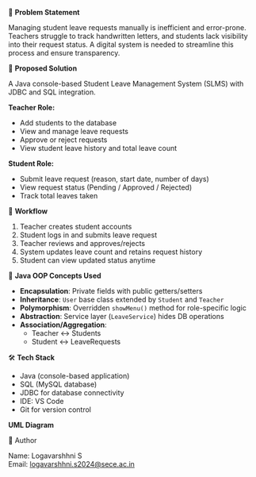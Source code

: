 📌 **Problem Statement**

Managing student leave requests manually is inefficient and error-prone. Teachers struggle to track handwritten letters, and students lack visibility into their request status. A digital system is needed to streamline this process and ensure transparency.


📌 **Proposed Solution**

A Java console-based Student Leave Management System (SLMS) with JDBC and SQL integration.

**Teacher Role:**
- Add students to the database  
- View and manage leave requests  
- Approve or reject requests  
- View student leave history and total leave count  

**Student Role:**
- Submit leave request (reason, start date, number of days)  
- View request status (Pending / Approved / Rejected)  
- Track total leaves taken  


📌 **Workflow**

1. Teacher creates student accounts  
2. Student logs in and submits leave request  
3. Teacher reviews and approves/rejects  
4. System updates leave count and retains request history  
5. Student can view updated status anytime  


📌 **Java OOP Concepts Used**

- **Encapsulation**: Private fields with public getters/setters  
- **Inheritance**: `User` base class extended by `Student` and `Teacher`  
- **Polymorphism**: Overridden `showMenu()` method for role-specific logic  
- **Abstraction**: Service layer (`LeaveService`) hides DB operations  
- **Association/Aggregation**:  
  - Teacher ↔ Students  
  - Student ↔ LeaveRequests  


🛠 **Tech Stack**

- Java (console-based application)  
- SQL (MySQL database)  
- JDBC for database connectivity  
- IDE: VS Code   
- Git for version control  

**UML Diagram**

  
👤 Author

Name: Logavarshhni S  
Email: logavarshhni.s2024@sece.ac.in  


